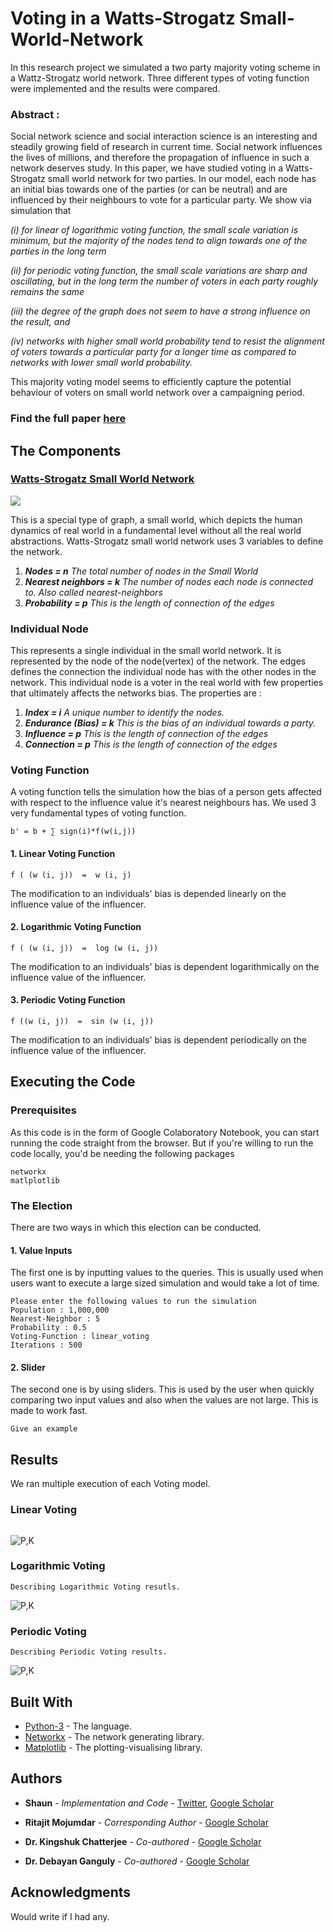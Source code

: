 # Voting in a Watts-Strogatz Small-World-Network

In this research project we simulated a two party majority voting scheme in a Wattz-Strogatz world network. Three different types of voting function were implemented and the results were compared.

### Abstract :
Social network science and social interaction science is an interesting and steadily growing field of research in current time. Social network influences the lives of millions, and therefore the propagation of influence in such a network deserves study. In this paper, we have studied voting in a Watts-Strogatz small world network for two parties. In our model, each node has an initial bias towards one of the parties (or can be neutral) and are
influenced by their neighbours to vote for a particular party. 
We show via simulation that 

_(i) for linear of logarithmic voting function, the small scale variation is minimum, but the majority of the nodes tend to align towards one of the parties in the long term_

_(ii) for periodic voting function, the small scale variations are sharp and oscillating, but in the long term the number of voters in each party roughly remains the same_ 

_(iii) the degree of the graph does not seem to have a strong influence on the result, and_

_(iv) networks with higher small world probability tend to resist the alignment of voters towards a particular party for a longer time as compared to networks with lower small world probability._

This majority voting model seems to efficiently capture the potential behaviour of voters on small world network over a campaigning period.

### Find the full paper [here](https://link.springer.com/chapter/10.1007/978-981-15-7834-2_31)

## The Components

### [Watts-Strogatz Small World Network](https://en.wikipedia.org/wiki/Watts%E2%80%93Strogatz_model)
![](https://github.com/thecrazyphysicist369/Voting-in-a-Small-World-Network/blob/master/swn.png)

This is a special type of graph, a small world, which depicts the human dynamics of real world in a fundamental level without all the real world abstractions.
Watts-Strogatz small world network uses 3 variables to define the network.

1. ***Nodes              =  n***   _The total number of nodes in the Small World_
2. ***Nearest neighbors  =  k***   _The number of nodes each node is connected to. Also called nearest-neighbors_
3. ***Probability        =  p***   _This is the length of connection of the edges_


### Individual Node

This represents a single individual in the small world network. It is represented by the node of the node(vertex) of the network. The edges defines the connection the individual node has with the other nodes in the network. This individual node is a voter in the real world with few properties that ultimately affects the networks bias. The properties are : 

1. ***Index              =  i***   _A unique number to identify the nodes._
2. ***Endurance (Bias)   =  k***   _This is the bias of an individual towards a party._
3. ***Influence         =  p***   _This is the length of connection of the edges_
4. ***Connection        =  p***   _This is the length of connection of the edges_


### Voting Function

A voting function tells the simulation how the bias of a person gets affected with respect to the influence value it's nearest neighbours has. We used 3 very fundamental types of voting function.

```
b' = b + ∑ sign(i)*f(w(i,j))
```

#### 1. Linear Voting Function
```
f ( (w (i, j))  =  w (i, j)
```
The modification to an individuals' bias is depended linearly on the influence value of the influencer.

#### 2. Logarithmic Voting Function
```
f ( (w (i, j))  =  log (w (i, j))
```
The modification to an individuals' bias is dependent logarithmically on the influence value of the influencer.

#### 3. Periodic Voting Function
```
f ((w (i, j))  =  sin (w (i, j))
```
The modification to an individuals' bias is dependent periodically on the influence value of the influencer.


## Executing the Code

### Prerequisites

As this code is in the form of Google Colaboratory Notebook, you can start running the code straight from the browser. But if you're willing to run the code locally, you'd be needing the following packages
```
networkx
matlplotlib
```



### The Election

There are two ways in which this election can be conducted.

#### 1. Value Inputs

The first one is by inputting values to the queries. This is usually used when users want to execute a large sized simulation and would take a lot of time.


```
Please enter the following values to run the simulation
Population : 1,000,000
Nearest-Neighbor : 5
Probability : 0.5
Voting-Function : linear_voting 
Iterations : 500
```

#### 2. Slider

The second one is by using sliders. This is used by the user when quickly comparing two input values and also when the values are not large. This is made to work fast.

```
Give an example
```

## Results
We ran multiple execution of each Voting model.
### Linear Voting


```

```
![P,K](https://github.com/thecrazyphysicist369/Voting-in-a-Small-World-Network/blob/master/Images/Lik5p5.png)

### Logarithmic Voting

```
Describing Logarithmic Voting resutls.
```
![P,K](https://github.com/thecrazyphysicist369/Voting-in-a-Small-World-Network/blob/master/Images/Lok5p5.png)

### Periodic Voting

```
Describing Periodic Voting results.
```
![P,K](https://github.com/thecrazyphysicist369/Voting-in-a-Small-World-Network/blob/master/Images/Prk5p5.png)


## Built With

* [Python-3](https://www.python.org/) - The language.
* [Networkx](https://matplotlib.org/) - The network generating library.
* [Matplotlib](https://networkx.org/) - The plotting-visualising library.


## Authors

* **Shaun** - *Implementation and Code* - [Twitter](https://twitter.com/thecrzyphysicst), [Google Scholar](https://scholar.google.com/citations?hl=en&user=mxc8IfcAAAAJ)
* **Ritajit Mojumdar** - *Corresponding Author* - [Google Scholar](https://scholar.google.com/citations?user=eZL1OXcAAAAJ&hl=en)

* **Dr. Kingshuk Chatterjee** - *Co-authored* - [Google Scholar](https://scholar.google.com/citations?user=o-WIpn0AAAAJ&hl=en)

* **Dr. Debayan Ganguly** - *Co-authored* - [Google Scholar](https://scholar.google.com/citations?user=ikohpY4AAAAJ&hl=en)


## Acknowledgments
Would write if I had any.
